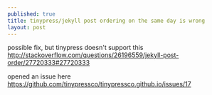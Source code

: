 ```yaml
---
published: true
title: tinypress/jekyll post ordering on the same day is wrong
layout: post
---
```

possible fix, but tinypress doesn't support this  
<http://stackoverflow.com/questions/26196559/jekyll-post-order/27720333#27720333>

opened an issue here  
<https://github.com/tinypressco/tinypressco.github.io/issues/17>